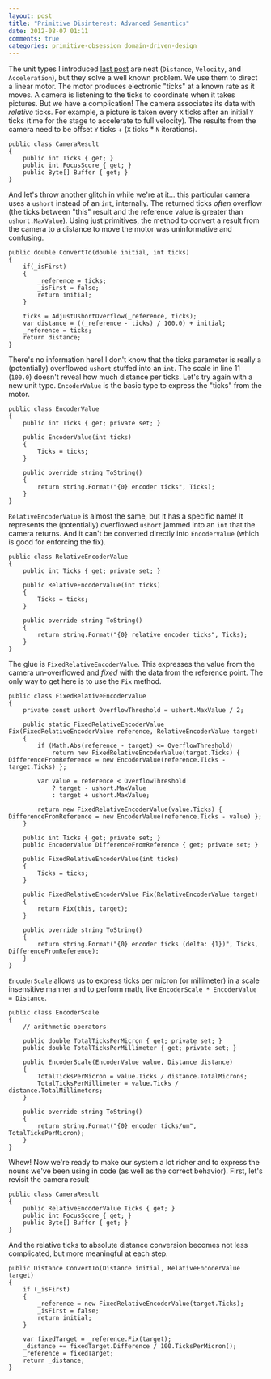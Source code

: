```yaml
---
layout: post
title: "Primitive Disinterest: Advanced Semantics"
date: 2012-08-07 01:11
comments: true
categories: primitive-obsession domain-driven-design
---
```


The unit types I introduced [last post](/blog/primitive-disinterest) are neat (`Distance`, `Velocity`, and `Acceleration`), but they solve a well known problem. We use them to direct a linear motor. The motor produces electronic "ticks" at a known rate as it moves. A camera is listening to the ticks to coordinate when it takes pictures. But we have a complication! The camera associates its data with *relative* ticks. For example, a picture is taken every `X` ticks after an initial `Y` ticks (time for the stage to accelerate to full velocity). The results from the camera need to be offset `Y` ticks + (`X` ticks * `N` iterations).

```
public class CameraResult
{
    public int Ticks { get; }
    public int FocusScore { get; }
    public Byte[] Buffer { get; }
}
```

And let's throw another glitch in while we're at it... this particular camera uses a `ushort` instead of an `int`, internally. The returned ticks *often* overflow (the ticks between "this" result and the reference value is greater than `ushort.MaxValue`). Using just primitives, the method to convert a result from the camera to a distance to move the motor was uninformative and confusing. 

```
public double ConvertTo(double initial, int ticks)
{
    if(_isFirst)
    {
        _reference = ticks;
        _isFirst = false;
        return initial;
    }

    ticks = AdjustUshortOverflow(_reference, ticks);
    var distance = ((_reference - ticks) / 100.0) + initial;
    _reference = ticks;
    return distance;
}
```

There's no information here! I don't know that the ticks parameter is really a (potentially) overflowed `ushort` stuffed into an `int`. The scale in line 11 (`100.0`) doesn't reveal how much distance per ticks. Let's try again with a new unit type. `EncoderValue` is the basic type to express the "ticks" from the motor.

```
public class EncoderValue
{
    public int Ticks { get; private set; }
    
    public EncoderValue(int ticks)
    {
        Ticks = ticks;
    }

    public override string ToString()
    {
        return string.Format("{0} encoder ticks", Ticks);
    }
}
```

`RelativeEncoderValue` is almost the same, but it has a specific name! It represents the (potentially) overflowed `ushort` jammed into an `int` that the camera returns. And it can't be converted directly into `EncoderValue` (which is good for enforcing the fix).

```
public class RelativeEncoderValue
{
    public int Ticks { get; private set; }

    public RelativeEncoderValue(int ticks)
    {
        Ticks = ticks;
    }

    public override string ToString()
    {
        return string.Format("{0} relative encoder ticks", Ticks);
    }
}
```

The glue is `FixedRelativeEncoderValue`. This expresses the value from the camera un-overflowed and *fixed* with the data from the reference point. The only way to get here is to use the `Fix` method.

```
public class FixedRelativeEncoderValue
{
    private const ushort OverflowThreshold = ushort.MaxValue / 2;

    public static FixedRelativeEncoderValue Fix(FixedRelativeEncoderValue reference, RelativeEncoderValue target)
    {
        if (Math.Abs(reference - target) <= OverflowThreshold)
            return new FixedRelativeEncoderValue(target.Ticks) { DifferenceFromReference = new EncoderValue(reference.Ticks - target.Ticks) };

        var value = reference < OverflowThreshold
            ? target - ushort.MaxValue
            : target + ushort.MaxValue;

        return new FixedRelativeEncoderValue(value.Ticks) { DifferenceFromReference = new EncoderValue(reference.Ticks - value) };
    }

    public int Ticks { get; private set; }
    public EncoderValue DifferenceFromReference { get; private set; }

    public FixedRelativeEncoderValue(int ticks)
    {
        Ticks = ticks;
    }

    public FixedRelativeEncoderValue Fix(RelativeEncoderValue target)
    {
        return Fix(this, target);
    }

    public override string ToString()
    {
        return string.Format("{0} encoder ticks (delta: {1})", Ticks, DifferenceFromReference);
    }
}
```

`EncoderScale` allows us to express ticks per micron (or millimeter) in a scale insensitive manner and to perform math, like `EncoderScale * EncoderValue = Distance`.

```
public class EncoderScale
{
    // arithmetic operators

    public double TotalTicksPerMicron { get; private set; }
    public double TotalTicksPerMillimeter { get; private set; }

    public EncoderScale(EncoderValue value, Distance distance)
    {
        TotalTicksPerMicron = value.Ticks / distance.TotalMicrons;
        TotalTicksPerMillimeter = value.Ticks / distance.TotalMillimeters;
    }

    public override string ToString()
    {
        return string.Format("{0} encoder ticks/um", TotalTicksPerMicron);
    }
}
```

Whew! Now we're ready to make our system a lot richer and to express the nouns we've been using in code (as well as the correct behavior). First, let's revisit the camera result

```
public class CameraResult
{
    public RelativeEncoderValue Ticks { get; }
    public int FocusScore { get; }
    public Byte[] Buffer { get; }
}
```

And the relative ticks to absolute distance conversion becomes not less complicated, but more meaningful at each step.

```
public Distance ConvertTo(Distance initial, RelativeEncoderValue target)
{
    if (_isFirst)
    {
        _reference = new FixedRelativeEncoderValue(target.Ticks);
        _isFirst = false;
        return initial;
    }

    var fixedTarget = _reference.Fix(target); 
    _distance += fixedTarget.Difference / 100.TicksPerMicron(); 
    _reference = fixedTarget;
    return _distance;
}
```
